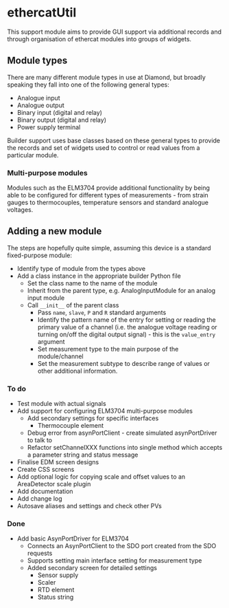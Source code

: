ethercatUtil
============

This support module aims to provide GUI support via additional records and
through organisation of ethercat modules into groups of widgets.

Module types
------------

There are many different module types in use at Diamond, but broadly speaking
they fall into one of the following general types:

* Analogue input
* Analogue output
* Binary input (digital and relay)
* Binary output (digital and relay)
* Power supply terminal

Builder support uses base classes based on these general types to provide the
records and set of widgets used to control or read values from a particular
module.

### Multi-purpose modules

Modules such as the ELM3704 provide additional functionality by being able to
be configured for different types of measurements - from strain gauges to 
thermocouples, temperature sensors and standard analogue voltages.

Adding a new module
-------------------

The steps are hopefully quite simple, assuming this device is a standard 
fixed-purpose module:

* Identify type of module from the types above
* Add a class instance in the appropriate builder Python file
    - Set the class name to the name of the module
    - Inherit from the parent type, e.g. AnalogInputModule for an analog input
    module
    - Call `__init__` of the parent class
        + Pass `name`, `slave`, `P` and `R` standard arguments
        + Identify the pattern name of the entry for setting or reading the
        primary value of a channel (i.e. the analogue voltage reading or turning
        on/off the digital output signal) - this is the `value_entry` argument
        + Set measurement type to the main purpose of the module/channel
        + Set the measurement subtype to describe range of values or other 
        additional information.

### To do

* Test module with actual signals
* Add support for configuring ELM3704 multi-purpose modules
    * Add secondary settings for specific interfaces
        * Thermocouple element
    * Debug error from asynPortClient - create simulated asynPortDriver to talk to
    * Refactor setChannelXXX functions into single method which accepts a parameter string and status message
* Finalise EDM screen designs
* Create CSS screens
* Add optional logic for copying scale and offset values to an AreaDetector scale plugin
* Add documentation
* Add change log
* Autosave aliases and settings and check other PVs

### Done

* Add basic AsynPortDriver for ELM3704
    * Connects an AsynPortClient to the SDO port created from the SDO requests
    * Supports setting main interface setting for measurement type
    * Added secondary screen for detailed settings
        * Sensor supply
        * Scaler
        * RTD element
        * Status string

